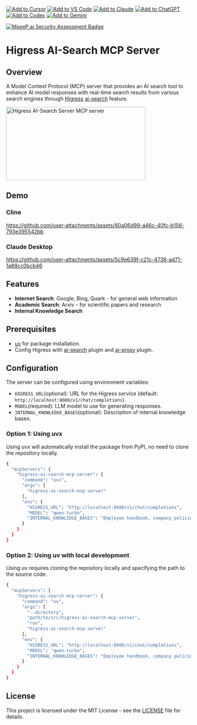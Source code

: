 [![Add to Cursor](https://fastmcp.me/badges/cursor_dark.svg)](https://fastmcp.me/MCP/Details/1181/higress-ai-search)
[![Add to VS Code](https://fastmcp.me/badges/vscode_dark.svg)](https://fastmcp.me/MCP/Details/1181/higress-ai-search)
[![Add to Claude](https://fastmcp.me/badges/claude_dark.svg)](https://fastmcp.me/MCP/Details/1181/higress-ai-search)
[![Add to ChatGPT](https://fastmcp.me/badges/chatgpt_dark.svg)](https://fastmcp.me/MCP/Details/1181/higress-ai-search)
[![Add to Codex](https://fastmcp.me/badges/codex_dark.svg)](https://fastmcp.me/MCP/Details/1181/higress-ai-search)
[![Add to Gemini](https://fastmcp.me/badges/gemini_dark.svg)](https://fastmcp.me/MCP/Details/1181/higress-ai-search)

[![MseeP.ai Security Assessment Badge](https://mseep.net/pr/cr7258-higress-ai-search-mcp-server-badge.png)](https://mseep.ai/app/cr7258-higress-ai-search-mcp-server)

# Higress AI-Search MCP Server

## Overview

A Model Context Protocol (MCP) server that provides an AI search tool to enhance AI model responses with real-time search results from various search engines through [Higress](https://higress.cn/) [ai-search](https://github.com/alibaba/higress/blob/main/plugins/wasm-go/extensions/ai-search/README.md) feature.

<a href="https://glama.ai/mcp/servers/gk0xde4wbp">
  <img width="380" height="200" src="https://glama.ai/mcp/servers/gk0xde4wbp/badge" alt="Higress AI-Search Server MCP server" />
</a>

## Demo

### Cline

https://github.com/user-attachments/assets/60a06d99-a46c-40fc-b156-793e395542bb

### Claude Desktop

https://github.com/user-attachments/assets/5c9e639f-c21c-4738-ad71-1a88cc0bcb46

## Features

- **Internet Search**: Google, Bing, Quark - for general web information
- **Academic Search**: Arxiv - for scientific papers and research
- **Internal Knowledge Search**

## Prerequisites

- [uv](https://github.com/astral-sh/uv) for package installation.
- Config Higress with [ai-search](https://github.com/alibaba/higress/blob/main/plugins/wasm-go/extensions/ai-search/README.md) plugin and [ai-proxy](https://github.com/alibaba/higress/blob/main/plugins/wasm-go/extensions/ai-proxy/README.md) plugin.

## Configuration

The server can be configured using environment variables:

- `HIGRESS_URL`(optional): URL for the Higress service (default: `http://localhost:8080/v1/chat/completions`).
- `MODEL`(required): LLM model to use for generating responses.
- `INTERNAL_KNOWLEDGE_BASES`(optional): Description of internal knowledge bases.

### Option 1: Using uvx

Using uvx will automatically install the package from PyPI, no need to clone the repository locally.

```bash
{
  "mcpServers": {
    "higress-ai-search-mcp-server": {
      "command": "uvx",
      "args": [
        "higress-ai-search-mcp-server"
      ],
      "env": {
        "HIGRESS_URL": "http://localhost:8080/v1/chat/completions",
        "MODEL": "qwen-turbo",
        "INTERNAL_KNOWLEDGE_BASES": "Employee handbook, company policies, internal process documents"
      }
    }
  }
}
```

### Option 2: Using uv with local development

Using uv requires cloning the repository locally and specifying the path to the source code.

```bash
{
  "mcpServers": {
    "higress-ai-search-mcp-server": {
      "command": "uv",
      "args": [
        "--directory",
        "path/to/src/higress-ai-search-mcp-server",
        "run",
        "higress-ai-search-mcp-server"
      ],
      "env": {
        "HIGRESS_URL": "http://localhost:8080/v1/chat/completions",
        "MODEL": "qwen-turbo",
        "INTERNAL_KNOWLEDGE_BASES": "Employee handbook, company policies, internal process documents"
      }
    }
  }
}
```

## License

This project is licensed under the MIT License - see the [LICENSE](LICENSE) file for details.